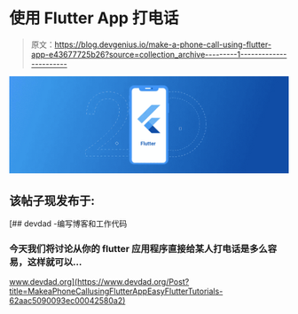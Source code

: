 # 使用 Flutter App 打电话

> 原文：<https://blog.devgenius.io/make-a-phone-call-using-flutter-app-e43677725b26?source=collection_archive---------1----------------------->

![](img/44032ff58c0deb59569602ce756f7fbc.png)

## 该帖子现发布于:

[](https://www.devdad.org/Post?title=MakeaPhoneCallusingFlutterAppEasyFlutterTutorials-62aac5090093ec00042580a2) [## devdad -编写博客和工作代码

### 今天我们将讨论从你的 flutter 应用程序直接给某人打电话是多么容易，这样就可以…

www.devdad.org](https://www.devdad.org/Post?title=MakeaPhoneCallusingFlutterAppEasyFlutterTutorials-62aac5090093ec00042580a2)